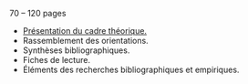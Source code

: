 70 – 120 pages
- [Présentation du cadre théorique.](https://www.scribbr.fr/plan-memoire/cadre-theorique-dun-memoire/)
- Rassemblement des orientations.
- Synthèses bibliographiques.
- Fiches de lecture.
- Éléments des recherches bibliographiques et empiriques.

